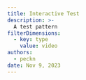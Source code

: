 ```yaml
---
title: Interactive Test
description: >-
  A test pattern
filterDimensions:
  - key: type
    value: video
authors:
  - peckn
date: Nov 9, 2023
---
```


<timeline />